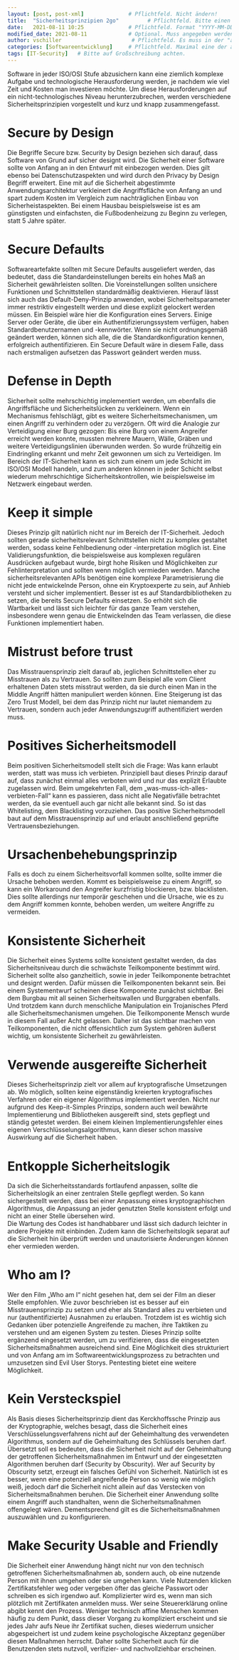 ```yaml
---
layout: [post, post-xml]              # Pflichtfeld. Nicht ändern!
title:  "Sicherheitsprinzipien 2go"         # Pflichtfeld. Bitte einen Titel für den Blog Post angeben.
date:   2021-08-11 10:25              # Pflichtfeld. Format "YYYY-MM-DD HH:MM". Muss für Veröffentlichung in der Vergangenheit liegen. (Für Preview egal)
modified_date: 2021-08-11             # Optional. Muss angegeben werden, wenn eine bestehende Datei geändert wird.
author: vschiller                      # Pflichtfeld. Es muss in der "authors.yml" einen Eintrag mit diesem Namen geben.
categories: [Softwareentwicklung]     # Pflichtfeld. Maximal eine der angegebenen Kategorien verwenden.
tags: [IT-Security]   # Bitte auf Großschreibung achten.
---
```


Software in jeder ISO/OSI Stufe abzusichern kann eine ziemlich komplexe Aufgabe und technologische Herausforderung werden, je nachdem wie viel Zeit und Kosten man investieren möchte. 
Um diese Herausforderungen auf ein nicht-technologisches Niveau herunterzubrechen, werden verschiedene Sicherheitsprinzipien vorgestellt und kurz und knapp zusammengefasst.

# Secure by Design 

Die Begriffe Secure bzw. Security by Design beziehen sich darauf, dass Software von Grund auf sicher designt wird. 
Die Sicherheit einer Software sollte von Anfang an in den Entwurf mit einbezogen werden. 
Dies gilt ebenso bei Datenschutzaspekten und wird durch den Privacy by Design Begriff erweitert. 
Eine mit auf die Sicherheit abgestimmte Anwendungsarchitektur verkleinert die Angriffsfläche von Anfang an und spart zudem Kosten im Vergleich zum nachträglichen Einbau von Sicherheistaspekten. 
Bei einem Hausbau beispielsweise ist es am günstigsten und einfachsten, die Fußbodenheizung zu Beginn zu verlegen, statt 5 Jahre später. 

# Secure Defaults

Softwareartefakte sollten mit Secure Defaults ausgeliefert werden, das bedeutet, dass die Standardeinstellungen bereits ein hohes Maß an Sicherheit gewährleisten sollten. 
Die Voreinstellungen sollten unsichere Funktionen und Schnittstellen standardmäßig deaktivieren. 
Hierauf lässt sich auch das Default-Deny-Prinzip anwenden, wobei Sicherheitsparameter immer restriktiv eingestellt werden und diese explizit gelockert werden müssen. 
Ein Beispiel wäre hier die Konfiguration eines Servers. 
Einige Server oder Geräte, die über ein Authentifizierungssystem verfügen, haben Standardbenutzernamen und -kennwörter. 
Wenn sie nicht ordnungsgemäß geändert werden, können sich alle, die die Standardkonfiguration kennen, erfolgreich authentifizieren. 
Ein Secure Default wäre in diesem Falle, dass nach erstmaligen aufsetzen das Passwort geändert werden muss. 

# Defense in Depth

Sicherheit sollte mehrschichtig implementiert werden, um ebenfalls die Angriffsfläche und Sicherheitslücken zu verkleinern.
Wenn ein Mechanismus fehlschlägt, gibt es weitere Sicherheitsmechanismen, um einen Angriff zu verhindern oder zu verzögern.
Oft wird die Analogie zur Verteidigung einer Burg gezogen: Bis eine Burg von einem Angreifer erreicht werden konnte, mussten mehrere Mauern, Wälle, Gräben und weitere Verteidigungslinien überwunden werden. 
So wurde frühzeitig ein Eindringling erkannt und mehr Zeit gewonnen um sich zu Verteidigen. 
Im Bereich der IT-Sicherheit kann es sich zum einem um jede Schicht im ISO/OSI Modell handeln, und zum anderen können in jeder Schicht selbst wiederum mehrschichtige Sicherheitskontrollen, wie beispielsweise im Netzwerk eingebaut werden. 

# Keep it simple

Dieses Prinzip gilt natürlich nicht nur im Bereich der IT-Sicherheit. 
Jedoch sollten gerade sicherheitsrelevant Schnittstellen nicht zu komplex gestaltet werden, sodass keine Fehlbedienung oder -interpretation möglich ist. 
Eine Validierungsfunktion, die beispielsweise aus komplexen regulären Ausdrücken aufgebaut wurde, birgt hohe Risiken und Möglichkeiten zur Fehlinterpretation und sollten wenn möglich vermieden werden. 
Manche sicherheitsrelevanten APIs benötigen eine komplexe Parametrisierung die nicht jede entwickelnde Person, ohne ein Kryptoexperte zu sein, auf Anhieb versteht und sicher implementiert. 
Besser ist es auf Standardbibliotheken zu setzen, die bereits Secure Defaults einsetzen. 
So erhöht sich die Wartbarkeit und lässt sich leichter für das ganze Team verstehen, insbesondere wenn genau die Entwickelnden das Team verlassen, die diese Funktionen implementiert haben. 

# Mistrust before trust

Das Misstrauensprinzip zielt darauf ab, jeglichen Schnittstellen eher zu Misstrauen als zu Vertrauen. 
So sollten zum Beispiel alle vom Client erhaltenen Daten stets misstraut werden, da sie durch einen Man in the Middle Angriff hätten manipuliert werden können. 
Eine Steigerung ist das Zero Trust Modell, bei dem das Prinzip nicht nur lautet niemandem zu Vertrauen, sondern auch jeder Anwendungszugriff authentifiziert werden muss.

# Positives Sicherheitsmodell

Beim positiven Sicherheitsmodell stellt sich die Frage: Was kann erlaubt werden, statt was muss ich verbieten. 
Prinzipiell baut dieses Prinzip darauf auf, dass zunächst einmal alles verboten wird und nur das explizit Erlaubte zugelassen wird. 
Beim umgekehrten Fall, dem „was-muss-ich-alles-verbieten-Fall“ kann es passieren, dass nicht alle Negativfälle betrachtet werden, da sie eventuell auch gar nicht alle bekannt sind. 
So ist das Whitelisting, dem Blacklisting vorzuziehen. 
Das positive Sicherheitsmodell baut auf dem Misstrauensprinzip auf und erlaubt anschließend geprüfte Vertrauensbeziehungen. 

# Ursachenbehebungsprinzip

Falls es doch zu einem Sicherheitsvorfall kommen sollte, sollte immer die Ursache behoben werden. 
Kommt es beispielsweise zu einem Angriff, so kann ein Workaround den Angreifer kurzfristig blockieren, bzw. blacklisten. 
Dies sollte allerdings nur temporär geschehen und die Ursache, wie es zu dem Angriff kommen konnte, behoben werden, um weitere Angriffe zu vermeiden.  

# Konsistente Sicherheit 

Die Sicherheit eines Systems sollte konsistent gestaltet werden, da das Sicherheitsniveau durch die schwächste Teilkomponente bestimmt wird. 
Sicherheit sollte also ganzheitlich, sowie in jeder Teilkomponente betrachtet und designt werden. 
Dafür müssen die Teilkomponenten bekannt sein. 
Bei einem Systementwurf scheinen diese Komponente zunächst sichtbar. 
Bei dem Burgbau mit all seinen Sicherheitswallen und Burggraben ebenfalls. Und trotzdem kann durch menschliche Manipulation ein Trojanisches Pferd alle Sicherheitsmechanismen umgehen. 
Die Teilkomponente Mensch wurde in diesem Fall außer Acht gelassen. 
Daher ist das sichtbar machen von Teilkomponenten, die nicht offensichtlich zum System gehören äußerst wichtig, um konsistente Sicherheit zu gewährleisten. 

# Verwende ausgereifte Sicherheit

Dieses Sicherheitsprinzip zielt vor allem auf kryptografische Umsetzungen ab. 
Wo möglich, sollten keine eigenständig kreierten kryptografisches Verfahren oder ein eigener Algorithmus implementiert werden. 
Nicht nur aufgrund des Keep-it-Simples Prinzips, sondern auch weil bewährte Implementierung und Bibliotheken ausgereift sind, stets gepflegt und ständig getestet werden. 
Bei einem kleinen Implementierungsfehler eines eigenen Verschlüsselungsalgorithmus, kann dieser schon massive Auswirkung auf die Sicherheit haben. 

# Entkopple Sicherheitslogik

Da sich die Sicherheitsstandards fortlaufend anpassen, sollte die Sicherheitslogik an einer zentralen Stelle gepflegt werden.
So kann sichergestellt werden, dass bei einer Anpassung eines kryptographischen Algorithmus, die Anpassung an jeder genutzten Stelle konsistent erfolgt und nicht an einer Stelle übersehen wird.  
Die Wartung des Codes ist handhabbarer und lässt sich dadurch leichter in andere Projekte mit einbinden. 
Zudem kann die Sicherheitslogik separat auf die Sicherheit hin überprüft werden und unautorisierte Änderungen können eher vermieden werden. 

# Who am I?

Wer den Film „Who am I“ nicht gesehen hat, dem sei der Film an dieser Stelle empfohlen. Wie zuvor beschrieben ist es besser auf ein Misstrauensprinzip zu setzen und eher als Standard alles zu verbieten und nur (authentifizierte) Ausnahmen zu erlauben. 
Trotzdem ist es wichtig sich Gedanken über potenzielle Angreifende zu machen, ihre Taktiken zu verstehen und am eigenen System zu testen. 
Dieses Prinzip sollte ergänzend eingesetzt werden, um zu verifizieren, dass die eingesetzten Sicherheitsmaßnahmen ausreichend sind. 
Eine Möglichkeit dies strukturiert und von Anfang am im Softwareentwicklungsprozess zu betrachten und umzusetzen sind Evil User Storys. 
Pentesting bietet eine weitere Möglichkeit.

# Kein Versteckspiel

Als Basis dieses Sicherheitsprinzip dient das Kerckhoffssche Prinzip aus der Kryptographie, welches besagt, dass die Sicherheit eines Verschlüsselungsverfahrens nicht auf der Geheimhaltung des verwendeten Algorithmus, sondern auf die Geheimhaltung des Schlüssels beruhen darf. 
Übersetzt soll es bedeuten, dass die Sicherheit nicht auf der Geheimhaltung der getroffenen Sicherheitsmaßnahmen im Entwurf und der eingesetzten Algorithmen beruhen darf (Security by Obscurity). 
Wer auf Security by Obscurity setzt, erzeugt ein falsches Gefühl von Sicherheit. 
Natürlich ist es besser, wenn eine potenziell angreifende Person so wenig wie möglich weiß, jedoch darf die Sicherheit nicht allein auf das Verstecken von Sicherheitsmaßnahmen beruhen. 
Die Sicherheit einer Anwendung sollte einem Angriff auch standhalten, wenn die Sicherheitsmaßnahmen offengelegt wären.
Dementsprechend gilt es die Sicherheitsmaßnahmen auszuwählen und zu konfigurieren. 

# Make Security Usable and Friendly

Die Sicherheit einer Anwendung hängt nicht nur von den technisch getroffenen Sicherheitsmaßnahmen ab, sondern auch, ob eine nutzende Person mit ihnen umgehen oder sie umgehen kann. 
Viele Nutzenden klicken Zertifikatsfehler weg oder vergeben öfter das gleiche Passwort oder schreiben es sich irgendwo auf.
Komplizierter wird es, wenn man sich plötzlich mit Zertifikaten anmelden muss. 
Wer seine Steuererklärung online abgibt kennt den Prozess. 
Weniger technisch affine Menschen kommen häufig zu dem Punkt, dass dieser Vorgang zu kompliziert erscheint und sie jedes Jahr aufs Neue ihr Zertifikat suchen, dieses wiederrum unsicher abgespeichert ist und zudem keine psychologische Akzeptanz gegenüber diesen Maßnahmen herrscht. 
Daher sollte Sicherheit auch für die Benutzenden stets nutzvoll, verifizier- und nachvollziehbar erscheinen. 

